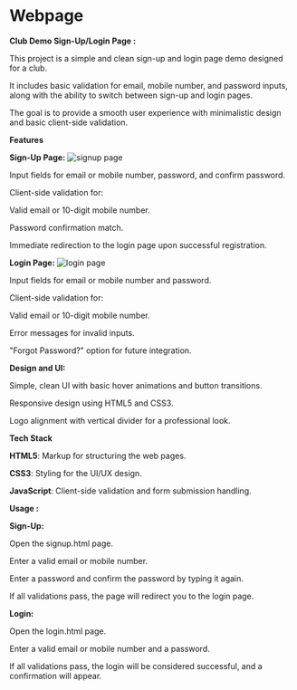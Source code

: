 # Webpage

**Club Demo Sign-Up/Login Page :** 

This project is a simple and clean sign-up and login page demo designed for a club. 

It includes basic validation for email, mobile number, and password inputs, along with the ability to switch between sign-up and login pages. 

The goal is to provide a smooth user experience with minimalistic design and basic client-side validation.

**Features**

**Sign-Up Page:**
![signup page ](https://github.com/user-attachments/assets/a169d14b-0887-4a55-9605-86439a50254c)


Input fields for email or mobile number, password, and confirm password.

Client-side validation for:

Valid email or 10-digit mobile number.

Password confirmation match.

Immediate redirection to the login page upon successful registration.

**Login Page:**
![login page ](https://github.com/user-attachments/assets/7720f37e-00db-4a0b-976f-0136c71415f4)


Input fields for email or mobile number and password.

Client-side validation for:

Valid email or 10-digit mobile number.

Error messages for invalid inputs.

"Forgot Password?" option for future integration.



**Design and UI:**


Simple, clean UI with basic hover animations and button transitions.

Responsive design using HTML5 and CSS3.

Logo alignment with vertical divider for a professional look.


**Tech Stack**


**HTML5**: Markup for structuring the web pages.

**CSS3**: Styling for the UI/UX design.

**JavaScript**: Client-side validation and form submission handling.




**Usage :**



**Sign-Up:**


Open the signup.html page.

Enter a valid email or mobile number.

Enter a password and confirm the password by typing it again.

If all validations pass, the page will redirect you to the login page.



**Login:**


Open the login.html page.

Enter a valid email or mobile number and a password.

If all validations pass, the login will be considered successful, and a confirmation will appear.




